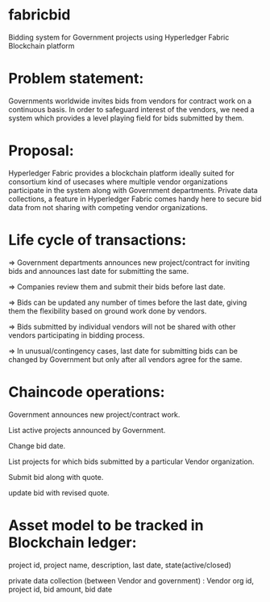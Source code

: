 # fabricbid
Bidding system for Government projects using Hyperledger Fabric Blockchain platform

# Problem statement: 
Governments worldwide invites bids from vendors for contract work on a continuous basis. 
In order to safeguard interest of the vendors, we need a system which provides a level playing field
for bids submitted by them. 

# Proposal:
Hyperledger Fabric provides a blockchain platform ideally suited for consortium kind of usecases
where multiple vendor organizations participate in the system along with Government departments.
Private data collections, a feature in Hyperledger Fabric comes handy here to secure bid data
from not sharing with competing vendor organizations.

# Life cycle of transactions:
=> Government departments announces new project/contract for inviting bids and announces last date for submitting the same.

=> Companies review them and submit their bids before last date.

=> Bids can be updated any number of times before the last date, giving them the flexibility based on ground work
done by vendors.

=> Bids submitted by individual vendors will not be shared with other vendors participating in bidding process.

=> In unusual/contingency cases, last date for submitting bids can be changed by Government but only after all vendors 
agree for the same.

# Chaincode operations:
Government announces new project/contract work.

List active projects announced by Government.

Change bid date.

List projects for which bids submitted by a particular Vendor organization.

Submit bid along with quote.

update bid with revised quote.

# Asset model to be tracked in Blockchain ledger:
project id, project name, description, last date, state(active/closed)

private data collection (between Vendor and government) :
Vendor org id, project id, bid amount, bid date
